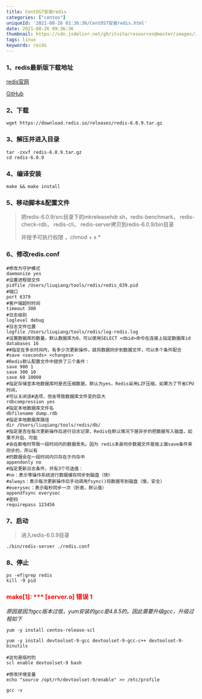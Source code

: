 ```yaml
---
title: CentOS7安装redis
categories: ["centos"]
uniqueId: '2021-08-26 01:36:36/CentOS7安装redis.html'
date: 2021-08-26 09:36:36
thumbnail: https://cdn.jsdelivr.net/gh/itvita/resources@master/images/20210826093830.jpeg
tags: linux
keywords: reids
---
```


### 1、redis最新版下载地址

[redis官网](https://redis.io/download)

[GitHub](https://github.com/redis/redis)

### 2、下载

```
wget https://download.redis.io/releases/redis-6.0.9.tar.gz
```

### 3、解压并进入目录

```
tar -zxvf redis-6.0.9.tar.gz
cd redis-6.0.9
```

### 4、编译安装

```
make && make install
```

### 5、移动脚本&配置文件

> 把redis-6.0.9/src目录下的mkreleasehdr.sh，redis-benchmark， redis-check-rdb， redis-cli， redis-server拷贝到redis-6.0.9/bin目录
>
> 并授予可执行权限 ，chmod + x *

### 6、修改redis.conf

```
#修改为守护模式
daemonize yes
#设置进程锁文件
pidfile /Users/liuqiang/tools/redis/redis_639.pid
#端口
port 6379
#客户端超时时间
timeout 300
#日志级别
loglevel debug
#日志文件位置
logfile /Users/liuqiang/tools/redis/log-redis.log
#设置数据库的数量，默认数据库为0，可以使用SELECT <dbid>命令在连接上指定数据库id
databases 16
##指定在多长时间内，有多少次更新操作，就将数据同步到数据文件，可以多个条件配合
#save <seconds> <changes>
#Redis默认配置文件中提供了三个条件：
save 900 1
save 300 10
save 60 10000
#指定存储至本地数据库时是否压缩数据，默认为yes，Redis采用LZF压缩，如果为了节省CPU时间，
#可以关闭该#选项，但会导致数据库文件变的巨大
rdbcompression yes
#指定本地数据库文件名
dbfilename dump.rdb
#指定本地数据库路径
dir /Users/liuqiang/tools/redis/db/
#指定是否在每次更新操作后进行日志记录，Redis在默认情况下是异步的把数据写入磁盘，如果不开启，可能
#会在断电时导致一段时间内的数据丢失。因为 redis本身同步数据文件是按上面save条件来同步的，所以有
#的数据会在一段时间内只存在于内存中
appendonly no
#指定更新日志条件，共有3个可选值：
#no：表示等操作系统进行数据缓存同步到磁盘（快）
#always：表示每次更新操作后手动调用fsync()将数据写到磁盘（慢，安全）
#everysec：表示每秒同步一次（折衷，默认值）
appendfsync everysec
#密码
requirepass 123456
```

### 7、启动

> 进入redis-6.0.9目录

```
./bin/redis-server ./redis.conf
```

### 8、停止

```
ps -ef|grep redis
kill -9 pid
```



### <font color="red">make[1]: *** [server.o] 错误 1</font>

*原因是因为gcc版本过低，yum安装的gcc是4.8.5的。因此需要升级gcc，升级过程如下*

```
yum -y install centos-release-scl

yum -y install devtoolset-9-gcc devtoolset-9-gcc-c++ devtoolset-9-binutils

#这句是临时的
scl enable devtoolset-9 bash

#修改环境变量
echo "source /opt/rh/devtoolset-9/enable" >> /etc/profile

gcc -v
```

